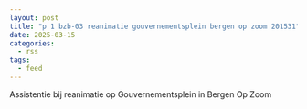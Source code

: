 ```yaml
---
layout: post
title: "p 1 bzb-03 reanimatie gouvernementsplein bergen op zoom 201531"
date: 2025-03-15
categories: 
  - rss
tags: 
  - feed
---
```


Assistentie bij reanimatie op Gouvernementsplein in Bergen Op Zoom
